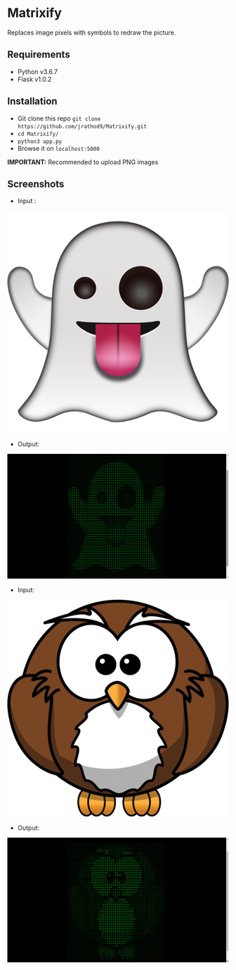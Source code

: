 # Matrixify
Replaces image pixels with symbols to redraw the picture.

## Requirements
* Python v3.6.7
* Flask v1.0.2

## Installation
 - Git clone this repo `git clone https://github.com/jrathod9/Matrixify.git`
 - `cd Matrixify/`
 - `python3 app.py`
 -  Browse it on `localhost:5000`
 
<b>IMPORTANT:</b> Recommended to upload PNG images

## Screenshots
- Input : 

![Ghostinput](static/ghost.png?raw=true "Ghostinput")

- Output:

![Ghostoutput](screenshots/ghost_res.png?raw=true "Ghostoutput")

- Input:

![Owlinput](static/owl.png?raw=true "Owlinput")

- Output:

![Owloutput](screenshots/owl_res.png?raw=true "Owloutput")
